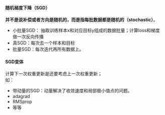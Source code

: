 



#### 随机梯度下降（SGD）

**并不是说补偿或者方向是随机的，而是指每批数据都是随机的（stochastic）**。

- 小批量SGD： 抽取训练样本x和对应目标y组成的数据批量；计算loss和梯度做一次反向传播
- 真SGD：每次去一个样本和目标
- 批量SGD：每次迭代再所有数据上。

#### SGD变体
计算下一次权重更新是还要考虑上一次权重更新；  
如：
- 带动量的SGD：动量解决了收敛速度和局部极小值点的问题。
- adagrad
- RMSprop
- 等等

